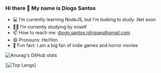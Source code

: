 ### Hi there 👋 My name is Diogo Santos



- 💻 I’m currently learning NodeJS, but I'm looking to study .Net soon
- 👨‍🎓 I’m currently studying by miself
- 📫 How to reach me: diogo.santos.rdrigues@gmail.com
- 😄 Pronouns: He/Him
- 👻 Fun fact: I am a big fan of indie games and horror movies

<div>

  ![Anurag's GitHub stats](https://github-readme-stats.vercel.app/api?username=dioguit0s&show_icons=true&theme=midnight-purple&count_private=true)  
  
  [![Top Langs](https://github-readme-stats.vercel.app/api/top-langs/?username=dioguit0s)]
</div>
  
  

